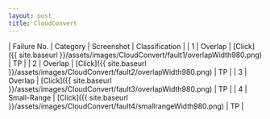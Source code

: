 ```yaml
---
layout: post
title: CloudConvert
---
```

| Failure No. | Category | Screenshot | Classification |
| 1 | Overlap | [Click]({{ site.baseurl }}/assets/images/CloudConvert/fault1/overlapWidth980.png) | TP |
| 2 | Overlap | [Click]({{ site.baseurl }}/assets/images/CloudConvert/fault2/overlapWidth980.png) | TP |
| 3 | Overlap | [Click]({{ site.baseurl }}/assets/images/CloudConvert/fault3/overlapWidth980.png) | TP |
| 4 | Small-Range | [Click]({{ site.baseurl }}/assets/images/CloudConvert/fault4/smallrangeWidth980.png) | TP |
